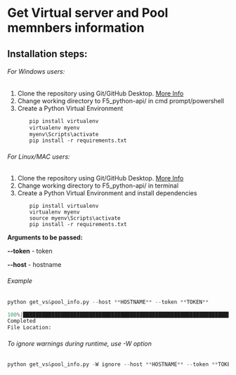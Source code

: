 # Get Virtual server and Pool memnbers information

## Installation steps:

###### For Windows users:

1. Clone the repository using Git/GitHub Desktop.  [More Info](https://docs.github.com/en/desktop/contributing-and-collaborating-using-github-desktop/adding-and-cloning-repositories/cloning-a-repository-from-github-to-github-desktop)
2. Change working directory to F5_python-api/ in cmd prompt/powershell
3. Create a Python Virtual Environment
```ps
       pip install virtualenv
       virtualenv myenv
       myenv\Scripts\activate
       pip install -r requirements.txt
```

###### For Linux/MAC users:

1. Clone the repository using Git/GitHub Desktop.  [More Info](https://docs.github.com/en/desktop/contributing-and-collaborating-using-github-desktop/adding-and-cloning-repositories/cloning-a-repository-from-github-to-github-desktop)
2. Change working directory to F5_python-api/ in terminal
3. Create a Python Virtual Environment and install dependencies
```shell
       pip install virtualenv
       virtualenv myenv
       source myenv\Scripts\activate
       pip install -r requirements.txt
```

**Arguments to be passed:**

**--token** - token

**--host** - hostname

###### Example
```python
python get_vs&pool_info.py --host **HOSTNAME** --token **TOKEN** 

100%|███████████████████████████████████████████████████████████████████████████████████████████████████████████████████████████████████████████████████████| 10/10 [00:12<00:00,  1.28s/it]
Completed
File Location: 
```

###### To ignore warnings during runtime, use -W option

```python
python get_vs&pool_info.py -W ignore --host **HOSTNAME** --token **TOKEN** 

```

